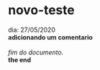 # novo-teste

dia: 27/05/2020  
**adicionando um comentario**  
<br>_fim do documento_.
<br>**the end**
